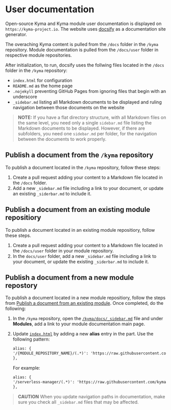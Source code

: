 # User documentation

Open-source Kyma and Kyma module user documentation is displayed on `https://kyma-project.io`. The website uses [docsify](https://docsify.js.org/#/) as a documentation site generator.

The overaching Kyma content is pulled from the `/docs` folder in the `/kyma` repository. Module documentation is pulled from the `/docs/user` folder in respective module repositories.

After initialization, to run, docsify uses the follwing files located in the `/docs` folder in the `/kyma` repository:

- `index.html` for configuration
- `README.md` as the home page
- `.nojekyll` preventing GitHub Pages from ignoring files that begin with an underscore
- `_sidebar.md` listing all Markdown documents to be displayed and ruling navigation between those documents on the website

> **NOTE:** If you have a flat directory structure, with all Markdown files on the same level, you need only a single `sidebar.md` file listing the Markdown documents to be displayed. However, if there are subfolders, you need one `sidebar.md` per folder, for the navigation between the documents to work properly.

## Publish a document from the `/kyma` repository

To publish a document located in the `/kyma` repository, follow these steps:

1. Create a pull request adding your content to a Markdown file located in the `/docs` folder.
2. Add a new `_sidebar.md` file including a link to your document, or update an existing `_siderbar.md` to include it.

## Publish a document from an existing module repositiory

To publish a document located in an existing module repositiory, follow these steps.

1. Create a pull request adding your content to a Markdown file located in the `/docs/user` folder in your module repository.
2. In the `docs/user` folder, add a new `_sidebar.md` file including a link to your document, or update the existing `_siderbar.md` to include it.

## Publish a document from a new module repostory

To publish a document located in a new module repositiory, follow the steps from [Publish a document from an existing module](#publish-a-document-from-an-existing-module-repositiory). Once completed, do the following:

1. In the `/kyma` repository, open the [`/kyma/docs/_sidebar.md`](https://github.com/kyma-project/kyma/blob/main/docs/_sidebar.md) file and under **Modules**, add a link to your module documentation main page.
2. Update [`index.html`](https://github.com/kyma-project/kyma/blob/main/docs/index.html) by adding a new **alias** entry in the **<body>** part. Use the following pattern:

    ```html
    alias: {
    '/{MODULE_REPOSITORY_NAME}/(.*)': 'https://raw.githubusercontent.com/{GITHUB_PROJECT_NAME}/{MODULE_REPOSITORY_NAME}/main/docs/$1',
    }, 
    ```

    For example:

    ```html
    alias: {
    '/serverless-manager/(.*)': 'https://raw.githubusercontent.com/kyma-project/serverless-manager/main/docs/$1',
    }, 
    ```

> **CAUTION** When you update navigation paths in documentation, make sure you check all `_sidebar.md` files that may be affected.
